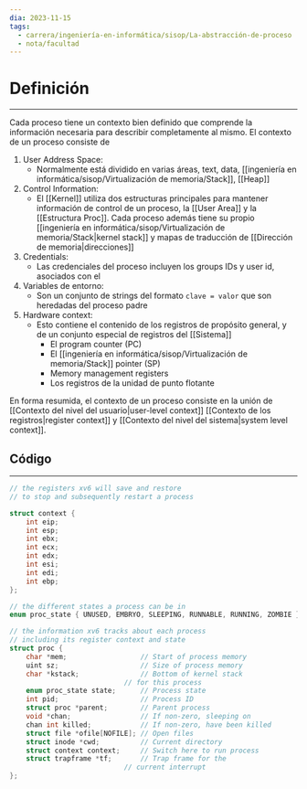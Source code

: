 ```yaml
---
dia: 2023-11-15
tags:
  - carrera/ingeniería-en-informática/sisop/La-abstracción-de-proceso
  - nota/facultad
---
```

# Definición
---
Cada proceso tiene un contexto bien definido que comprende la información necesaria para describir completamente al mismo. El contexto de un proceso consiste de
1. User Address Space:
	* Normalmente está dividido en varias áreas, text, data, [[ingeniería en informática/sisop/Virtualización de memoria/Stack]], [[Heap]]
2. Control Information:
	* El [[Kernel]] utiliza dos estructuras principales para mantener información de control de un proceso, la [[User Area]] y la [[Estructura Proc]]. Cada proceso además tiene su propio [[ingeniería en informática/sisop/Virtualización de memoria/Stack|kernel stack]] y mapas de traducción de [[Dirección de memoria|direcciones]]
3. Credentials:
	* Las credenciales del proceso incluyen los groups IDs y user id, asociados con el
4. Variables de entorno:
	* Son un conjunto de strings del formato `clave = valor` que son heredadas del proceso padre
5. Hardware context:
	* Esto contiene el contenido de los registros de propósito general, y de un conjunto especial de registros del [[Sistema]]
		* El program counter (PC)
		* El [[ingeniería en informática/sisop/Virtualización de memoria/Stack]] pointer (SP)
		* Memory management registers
		* Los registros de la unidad de punto flotante

En forma resumida, el contexto de un proceso consiste en la unión de [[Contexto del nivel del usuario|user-level context]] [[Contexto de los registros|register context]] y [[Contexto del nivel del sistema|system level context]].

## Código
---
```c
// the registers xv6 will save and restore 
// to stop and subsequently restart a process 

struct context { 
	int eip; 
	int esp; 
	int ebx; 
	int ecx; 
	int edx; 
	int esi; 
	int edi; 
	int ebp; 
}; 

// the different states a process can be in 
enum proc_state { UNUSED, EMBRYO, SLEEPING, RUNNABLE, RUNNING, ZOMBIE }; 

// the information xv6 tracks about each process 
// including its register context and state 
struct proc { 
	char *mem;                  // Start of process memory 
	uint sz;                    // Size of process memory 
	char *kstack;               // Bottom of kernel stack 
	                        // for this process 
	enum proc_state state;      // Process state 
	int pid;                    // Process ID 
	struct proc *parent;        // Parent process 
	void *chan;                 // If non-zero, sleeping on 
	chan int killed;            // If non-zero, have been killed 
	struct file *ofile[NOFILE]; // Open files 
	struct inode *cwd;          // Current directory 
	struct context context;     // Switch here to run process 
	struct trapframe *tf;       // Trap frame for the 
	                        // current interrupt 
};
```
